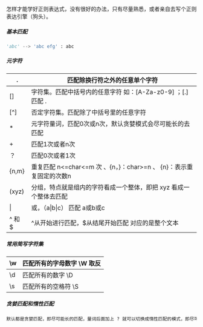 

怎样才能学好正则表达式，没有很好的办法，只有尽量熟悉，或者亲自去写个正则表达引擎（狗头）。

##### 基本匹配

```python
'abc' --> 'abc efg' : abc
```

##### 元字符

| .      | 匹配除换行符之外的任意单个字符                               |
| ------ | ------------------------------------------------------------ |
| []     | 字符集。匹配中括号内的任意字符  如：[A-Za-z0-9] ；[.]  匹配  . |
| [^]    | 否定字符集。匹配除了中括号里的任意字符                       |
| *      | 元字符量词，匹配0次或n次，默认贪婪模式会尽可能长的去匹配     |
| +      | 匹配1次或者n次                                               |
| ？     | 匹配0次或者1次                                               |
| {n,m}  | 重复匹配   n<=char<=m 次 、{n，}：char>=n  、 {n}：表示重复固定的次数n |
| (xyz)  | 分组，特点就是组内的字符看成一个整体，即把  xyz 看成一个整体去匹配 |
| \|     | 或，（a\|b\|c） 匹配 a或b或c                                 |
| ^ 和 $ | ^从开始进行匹配，$从结尾开始匹配   对应的是整个文本          |

##### 常用简写字符集

| \w   | 匹配所有的字母数字     \W 取反 |
| ---- | ------------------------------ |
| \d   | 匹配所有的数字     \D          |
| \s   | 匹配所有的空格符   \S          |

##### 贪婪匹配和惰性匹配

```python
默认都是贪婪匹配，即尽可能长的匹配，量词后面加上 ? 就可以切换成惰性匹配的模式，即尽可能短的匹配
```





